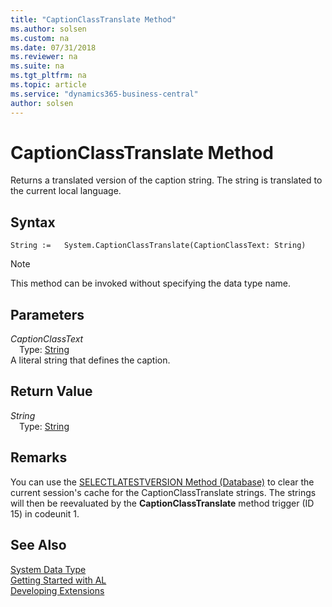 ```yaml
---
title: "CaptionClassTranslate Method"
ms.author: solsen
ms.custom: na
ms.date: 07/31/2018
ms.reviewer: na
ms.suite: na
ms.tgt_pltfrm: na
ms.topic: article
ms.service: "dynamics365-business-central"
author: solsen
---
```

[//]: # (START>DO_NOT_EDIT)
[//]: # (IMPORTANT:Do not edit any of the content between here and the END>DO_NOT_EDIT.)
[//]: # (Any modifications should be made in the .resx files in the ModernDev repo.)
# CaptionClassTranslate Method
Returns a translated version of the caption string. The string is translated to the current local language.

## Syntax
```
String :=   System.CaptionClassTranslate(CaptionClassText: String)
```
> [!NOTE]  
> This method can be invoked without specifying the data type name.  
## Parameters
*CaptionClassText*  
&emsp;Type: [String](string-data-type.md)  
A literal string that defines the caption.  


## Return Value
*String*  
&emsp;Type: [String](string-data-type.md)  
  


[//]: # (IMPORTANT: END>DO_NOT_EDIT)

## Remarks  
 You can use the [SELECTLATESTVERSION Method \(Database\)](devenv-selectlatestversion-method-database.md) to clear the current session's cache for the CaptionClassTranslate strings. The strings will then be reevaluated by the **CaptionClassTranslate** method trigger \(ID 15\) in codeunit 1.  


## See Also
[System Data Type](system-data-type.md)  
[Getting Started with AL](../devenv-get-started.md)  
[Developing Extensions](../devenv-dev-overview.md)